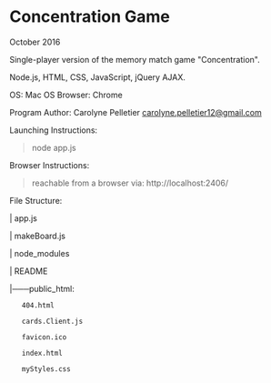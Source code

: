 # Concentration Game

October 2016

Single-player version of the memory match game "Concentration".

Node.js, HTML, CSS, JavaScript, jQuery AJAX.

OS: Mac OS
Browser: Chrome

Program Author: Carolyne Pelletier
carolyne.pelletier12@gmail.com

Launching Instructions:
> node app.js

Browser Instructions:
> reachable from a browser via: http://localhost:2406/


File Structure:

|   app.js
   
|   makeBoard.js
   
|   node_modules
   
|   README
   
|───public_html:

       404.html
       
       cards.Client.js
       
       favicon.ico
       
       index.html
       
       myStyles.css
       





